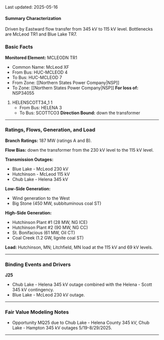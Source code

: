 Last updated: 2025-05-16
#### Summary Characterization
Driven by Eastward flow transfer from 345 kV to 115 kV level. Bottlenecks are McLeod TR1 and Blue Lake TR7.
### Basic Facts
**Monitored Element:** MCLEODN TR1
- Common Name: McLeod XF
- From Bus: HUC-MCLEOD 4
- To Bus: HUC-MCLEOD 7
- From Zone: [[Northern States Power Company|NSP]]
- To Zone: [[Northern States Power Company|NSP]]
**For loss of:** NSP34055
1. HELENSCOTT34_1 1
    - From Bus: HELENA 3
    - To Bus: SCOTTCO3
**Direction Bound:** down the transformer

---
### Ratings, Flows, Generation, and Load
**Branch Ratings:** 187 MW (ratings A and B).

**Flow Bias:** down the transformer from the 230 kV level to the 115 kV level.

**Transmission Outages:**
- Blue Lake - McLeod 230 kV
- Hutchinson - McLeod 115 kV
- Chub Lake - Helena 345 kV

**Low-Side Generation:**
- Wind generation to the West
- Big Stone (450 MW, subbituminous coal ST)

**High-Side Generation:**
- Hutchinson Plant #1 (28 MW, NG ICE)
- Hutchinson Plant #2 (90 MW, NG CC)
- St. Bonifacious (61 MW, Oil CT)
- Coal Creek (1.2 GW, lignite coal ST)

**Load:**
Hutchinson, MN; Litchfield, MN load at the 115 kV and 69 kV levels.

---
### Binding Events and Drivers
**J25**
- Chub Lake - Helena 345 kV outage combined with the Helena - Scott 345 kV contingency.
- Blue Lake - McLeod 230 kV outage.

---
### Fair Value Modeling Notes
- Opportunity MQ25 due to Chub Lake - Helena County 345 kV, Chub Lake - Hampton 345 kV outages 5/19-8/29/2025.

---
